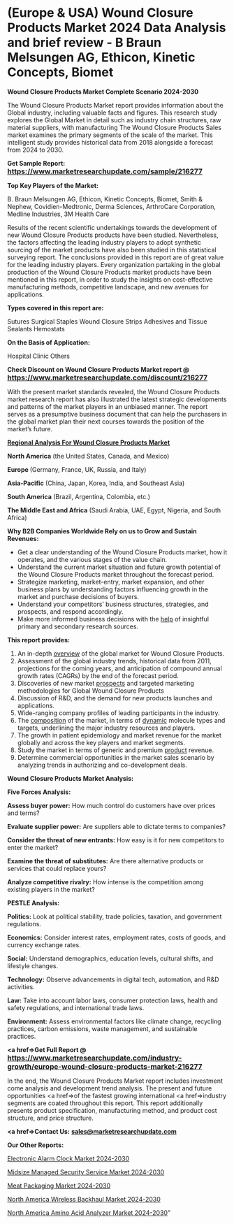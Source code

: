 # (Europe & USA) Wound Closure Products Market 2024 Data Analysis and brief review - B Braun Melsungen AG, Ethicon, Kinetic Concepts, Biomet

<strong>Wound Closure Products Market Complete Scenario 2024-2030</strong>

The Wound Closure Products Market report provides information about the Global industry, including valuable facts and figures. This research study explores the Global Market in detail such as industry chain structures, raw material suppliers, with manufacturing The Wound Closure Products Sales market examines the primary segments of the scale of the market. This intelligent study provides historical data from 2018 alongside a forecast from 2024 to 2030.

<strong>Get Sample Report: <a href=https://www.marketresearchupdate.com/sample/216277><font size=3 color=#0000ff>https://www.marketresearchupdate.com/sample/216277</font></a></strong>

<strong>Top Key Players of the Market:</strong>

B. Braun Melsungen AG, Ethicon, Kinetic Concepts, Biomet, Smith & Nephew, Covidien-Medtronic, Derma Sciences, ArthroCare Corporation, Medline Industries, 3M Health Care

Results of the recent scientific undertakings towards the development of new Wound Closure Products products have been studied. Nevertheless, the factors affecting the leading industry players to adopt synthetic sourcing of the market products have also been studied in this statistical surveying report. The conclusions provided in this report are of great value for the leading industry players. Every organization partaking in the global production of the Wound Closure Products market products have been mentioned in this report, in order to study the insights on cost-effective manufacturing methods, competitive landscape, and new avenues for applications.

<strong>Types covered in this report are: </strong>

Sutures
Surgical Staples
Wound Closure Strips
Adhesives and Tissue Sealants
Hemostats

<strong>On the Basis of Application:</strong>

Hospital
Clinic
Others

<strong>Check Discount on Wound Closure Products Market report @ <a href=https://www.marketresearchupdate.com/discount/216277><font size=3 color=#0000ff>https://www.marketresearchupdate.com/discount/216277</font></a></strong>

With the present market standards revealed, the Wound Closure Products market research report has also illustrated the latest strategic developments and patterns of the market players in an unbiased manner. The report serves as a presumptive business document that can help the purchasers in the global market plan their next courses towards the position of the market’s future.

<strong><u><b>Regional Analysis For Wound Closure Products Market</b></u></strong>

<strong><b>North America</b></strong> (the United States, Canada, and Mexico)

<strong><b>Europe </b></strong>(Germany, France, UK, Russia, and Italy)

<strong><b>Asia-Pacific</b></strong> (China, Japan, Korea, India, and Southeast Asia)

<strong><b>South America</b></strong> (Brazil, Argentina, Colombia, etc.)

<strong><b>The Middle East and Africa</b></strong> (Saudi Arabia, UAE, Egypt, Nigeria, and South Africa)

<strong>Why B2B Companies Worldwide Rely on us to Grow and Sustain Revenues:</strong>
<ul>
  <li>Get a clear understanding of the Wound Closure Products market, how it operates, and the various stages of the value chain.</li>
  <li>Understand the current market situation and future growth potential of the Wound Closure Products market throughout the forecast period.</li>
  <li>Strategize marketing, market-entry, market expansion, and other business plans by understanding factors influencing growth in the market and purchase decisions of buyers.</li>
  <li>Understand your competitors’ business structures, strategies, and prospects, and respond accordingly.</li>
  <li>Make more informed business decisions with the <a href=ASDF991299>help</a> of insightful primary and secondary research sources.</li>
</ul>
<strong>This report provides:</strong>
<ol>
  <li>An in-depth <a href=>overview</a> of the global market for Wound Closure Products.</li>
  <li>Assessment of the global industry trends, historical data from 2011, projections for the coming years, and anticipation of compound annual growth rates (CAGRs) by the end of the forecast period.</li>
  <li>Discoveries of new market <a href=>prospects</a> and targeted marketing methodologies for Global Wound Closure Products</li>
  <li>Discussion of R&amp;D, and the demand for new products launches and applications.</li>
  <li>Wide-ranging company profiles of leading participants in the industry.</li>
  <li>The <a href=ASDF881288>composition</a> of the market, in terms of <a href=>dynamic</a> molecule types and targets, underlining the major industry resources and players.</li>
  <li>The growth in patient epidemiology and market revenue for the market globally and across the key players and market segments.</li>
  <li>Study the market in terms of generic and premium <a href=>product</a> revenue.</li>
  <li>Determine commercial opportunities in the market sales scenario by analyzing trends in authorizing and co-development deals.</li>
</ol>

<strong>Wound Closure Products Market Analysis:</strong>

<strong>Five Forces Analysis:</strong>

<strong>Assess buyer power:</strong> How much control do customers have over prices and terms?

<strong>Evaluate supplier power:</strong> Are suppliers able to dictate terms to companies?

<strong>Consider the threat of new entrants:</strong> How easy is it for new competitors to enter the market?

<strong>Examine the threat of substitutes:</strong> Are there alternative products or services that could replace yours?

<strong>Analyze competitive rivalry:</strong> How intense is the competition among existing players in the market?

<strong>PESTLE Analysis:</strong>

<strong>Politics:</strong> Look at political stability, trade policies, taxation, and government regulations.

<strong>Economics:</strong> Consider interest rates, employment rates, costs of goods, and currency exchange rates.

<strong>Social:</strong> Understand demographics, education levels, cultural shifts, and lifestyle changes.

<strong>Technology:</strong> Observe advancements in digital tech, automation, and R&D activities.

<strong>Law:</strong> Take into account labor laws, consumer protection laws, health and safety regulations, and international trade laws.

<strong>Environment:</strong> Assess environmental factors like climate change, recycling practices, carbon emissions, waste management, and sustainable practices.

<strong><a href=>Get Full Report</a> @ <a href=https://www.marketresearchupdate.com/industry-growth/europe-wound-closure-products-market-216277><font size=3 color=#0000ff>https://www.marketresearchupdate.com/industry-growth/europe-wound-closure-products-market-216277</font></a></strong>

In the end, the Wound Closure Products Market report includes investment come analysis and development trend analysis. The present and future opportunities <a href=>of</a> the fastest growing international <a href=>industry</a> segments are coated throughout this report. This report additionally presents product specification, manufacturing method, and product cost structure, and price structure.

<strong><a href=><strong>Contact Us:</strong></a></strong>
<strong>sales@marketresearchupdate.com</strong>

<strong>Our Other Reports:</strong>

<a href=https://www.linkedin.com/pulse/electronic-alarm-clock-market-latest-report-outstanding>Electronic Alarm Clock Market 2024-2030</a>

<a href=https://www.linkedin.com/pulse/midsize-managed-security-service-market-2023>Midsize Managed Security Service Market 2024-2030</a>

<a href=https://www.linkedin.com/pulse/meat-packaging-market-outlooks-2023>Meat Packaging Market 2024-2030</a>

<a href=https://www.linkedin.com/pulse/north-america-wireless-backhaul-market-continues-h0a7f/>North America Wireless Backhaul Market 2024-2030</a>

<a href=https://www.linkedin.com/pulse/north-america-amino-acid-analyzer-market-2023-1cexf/>North America Amino Acid Analyzer Market 2024-2030</a>"
